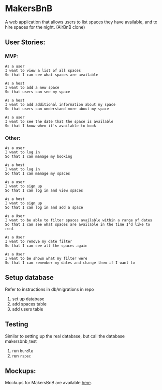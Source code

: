 # MakersBnB

A web application that allows users to list spaces they have available, and to hire spaces for the night. (AirBnB clone)

## User Stories:

### MVP:
```
As a user
I want to view a list of all spaces
So that I can see what spaces are available

As a host
I want to add a new space
So that users can see my space

As a host
I want to add additional information about my space
So that users can understand more about my space

As a user
I want to see the date that the space is available
So that I know when it's available to book
```
### Other:
```
As a user
I want to log in
So that I can manage my booking

As a host
I want to log in
So that I can manage my spaces

As a user
I want to sign up
So that I can log in and view spaces

As a host
I want to sign up
So that I can log in and add a space

As a User
I want to be able to filter spaces available within a range of dates
So that I can see what spaces are available in the time I'd like to rent

As a User
I want to remove my date filter 
So that I can see all the spaces again

As a User
I want to be shown what my filter were 
So that I can remember my dates and change them if I want to
```
## Setup database 

Refer to instructions in db/migrations in repo 
1. set up database
2. add spaces table
3. add users table

## Testing

Similar to setting up the real database, but call the database makersbnb_test

1. run `bundle`
2. run `rspec`

## Mockups:
Mockups for MakersBnB are available [here](https://github.com/makersacademy/course/blob/main/makersbnb/makers_bnb_images/MakersBnB_mockups.pdf).

  
